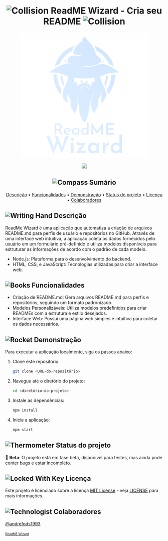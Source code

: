 <h1 align="center"><img src="https://raw.githubusercontent.com/Tarikul-Islam-Anik/Telegram-Animated-Emojis/main/Symbols/Collision.webp" alt="Collision" width="40" height="40" /> ReadME Wizard - Cria seu README <img src="https://raw.githubusercontent.com/Tarikul-Islam-Anik/Telegram-Animated-Emojis/main/Symbols/Collision.webp" alt="Collision" width="40" height="40" /></h1>

<div align="center">
<img src="https://github.com/andrefods1993/ReadME_Wizard/blob/main/public/assets/images/ReadMEWizard.png" width="400" />
</div>

<p align="center">
  <a href="https://skillicons.dev">
    <img src="https://skillicons.dev/icons?i=css,html,js,nodejs" height="25"/>
  </a>
</p>

<h2 align="center"><img src="https://raw.githubusercontent.com/Tarikul-Islam-Anik/Telegram-Animated-Emojis/main/Travel%20and%20Places/Compass.webp" alt="Compass" width="30" height="30" /> Sumário</h2>
<p align="center">
 <a href="#description">Descrição</a> •
 <a href="#functionalities">Funcionalidades</a> •
 <a href="#demo">Demonstração</a> • 
 <a href="#status">Status do projeto</a> • 
 <a href="#license">Licença</a> • 
 <a href="#contributor">Colaboradores</a>
</p>

<h2 id="description"><img src="https://raw.githubusercontent.com/Tarikul-Islam-Anik/Telegram-Animated-Emojis/main/People/Writing%20Hand.webp" alt="Writing Hand" width="30" height="30" /> Descrição</h2>

ReadMe Wizard é uma aplicação que automatiza a criação de arquivos README.md para perfis de usuário e repositórios no GitHub. Através de uma interface web intuitiva, a aplicação coleta os dados fornecidos pelo usuário em um formulário pré-definido e utiliza modelos disponíveis para estruturar as informações de acordo com o padrão de cada modelo.

 -    Node.js: Plataforma para o desenvolvimento do backend.
 -    HTML, CSS, e JavaScript: Tecnologias utilizadas para criar a interface web.

<h2 id="functionalities"><img src="https://raw.githubusercontent.com/Tarikul-Islam-Anik/Telegram-Animated-Emojis/main/Objects/Books.webp" alt="Books" width="30" height="30" /> Funcionalidades</h2>

 -    Criação de README.md: Gera arquivos README.md para perfis e repositórios, seguindo um formato padronizado.
 -    Modelos Personalizáveis: Utiliza modelos predefinidos para criar READMEs com a estrutura e estilo desejados.
 -    Interface Web: Possui uma página web simples e intuitiva para coletar os dados necessários.

<h2 id="demo"><img src="https://raw.githubusercontent.com/Tarikul-Islam-Anik/Telegram-Animated-Emojis/main/Travel%20and%20Places/Rocket.webp" alt="Rocket" width="30" height="30" /> Demonstração</h2>

Para executar a aplicação localmente, siga os passos abaixo:

1. Clone este repositório:
   ```bash
   git clone <URL-do-repositório>
   ```
2. Navegue até o diretório do projeto:
   ```bash
   cd <diretório-do-projeto>
   ```
3. Instale as dependências:
   ```bash
   npm install
   ```
4. Inicie a aplicação:
   ```bash
   npm start
   ```


<h2 id="status"><img src="https://raw.githubusercontent.com/Tarikul-Islam-Anik/Telegram-Animated-Emojis/main/Objects/Thermometer.webp" alt="Thermometer" width="30" height="30" /> Status do projeto</h2>

🧪 **Beta**: O projeto está em fase beta, disponível para testes, mas ainda pode conter bugs e estar incompleto.

<h2 id="license"><img src="https://raw.githubusercontent.com/Tarikul-Islam-Anik/Telegram-Animated-Emojis/main/Objects/Locked%20With%20Key.webp" alt="Locked With Key" width="30" height="30" /> Licença</h2>

Este projeto é licenciado sobre a licença [MIT License](https://opensource.org/licenses/MIT) - veja [LICENSE](LICENSE) para mais informações.

<h2 id="contributor"><img src="https://raw.githubusercontent.com/Tarikul-Islam-Anik/Telegram-Animated-Emojis/main/People/Technologist.webp" alt="Technologist" width="25" height="25" /> Colaboradores</h2>

[@andrefods1993](https://github.com/andrefods1993)

<span style="font-size: 10px;"> [ReadME Wizard](https://github.com/andrefods1993) </span>
